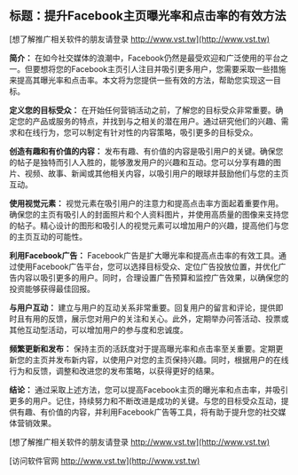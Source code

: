 ## **标题：提升Facebook主页曝光率和点击率的有效方法**

[想了解推广相关软件的朋友请登录 http://www.vst.tw](http://www.vst.tw)

**简介：**
在如今社交媒体的浪潮中，Facebook仍然是最受欢迎和广泛使用的平台之一。但要想将您的Facebook主页引人注目并吸引更多用户，您需要采取一些措施来提高其曝光率和点击率。本文将为您提供一些有效的方法，帮助您实现这一目标。

**定义您的目标受众：**
在开始任何营销活动之前，了解您的目标受众非常重要。确定您的产品或服务的特点，并找到与之相关的潜在用户。通过研究他们的兴趣、需求和在线行为，您可以制定有针对性的内容策略，吸引更多的目标受众。

**创造有趣和有价值的内容：**
发布有趣、有价值的内容是吸引用户的关键。确保您的帖子是独特而引人入胜的，能够激发用户的兴趣和互动。您可以分享有趣的图片、视频、故事、新闻或其他相关内容，以吸引用户的眼球并鼓励他们与您的主页互动。

**使用视觉元素：**
视觉元素在吸引用户的注意力和提高点击率方面起着重要作用。确保您的主页有吸引人的封面照片和个人资料图片，并使用高质量的图像来支持您的帖子。精心设计的图形和吸引人的视觉元素可以增加用户的兴趣，提高他们与您的主页互动的可能性。

**利用Facebook广告：**
Facebook广告是扩大曝光率和提高点击率的有效工具。通过使用Facebook广告平台，您可以选择目标受众、定位广告投放位置，并优化广告内容以吸引更多的用户。同时，合理设置广告预算和监控广告效果，以确保您的投资能够获得最佳回报。

**与用户互动：**
建立与用户的互动关系非常重要。回复用户的留言和评论，提供即时且有用的反馈，展示您对用户的关注和关心。此外，定期举办问答活动、投票或其他互动型活动，可以增加用户的参与度和忠诚度。

**频繁更新和发布：**
保持主页的活跃度对于提高曝光率和点击率至关重要。定期更新您的主页并发布新内容，以使用户对您的主页保持兴趣。同时，根据用户的在线行为和反馈，调整和改进您的发布策略，以获得更好的结果。

**结论：**
通过采取上述方法，您可以提高Facebook主页的曝光率和点击率，并吸引更多的用户。记住，持续努力和不断改进是成功的关键。与您的目标受众互动，提供有趣、有价值的内容，并利用Facebook广告等工具，将有助于提升您的社交媒体营销效果。

[想了解推广相关软件的朋友请登录 http://www.vst.tw](http://www.vst.tw)


[访问软件官网 http://www.vst.tw](http://www.vst.tw)
